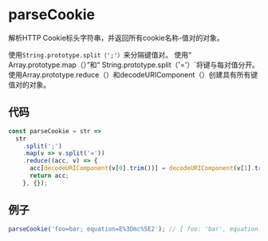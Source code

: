 # parseCookie

解析HTTP Cookie标头字符串，并返回所有cookie名称-值对的对象。

使用`String.prototype.split（';'）`来分隔键值对。
使用“ Array.prototype.map（）”和“ String.prototype.split（'='）`将键与每对值分开。
使用Array.prototype.reduce（）和decodeURIComponent（）创建具有所有键值对的对象。

## 代码

```js
const parseCookie = str =>
  str
    .split(';')
    .map(v => v.split('='))
    .reduce((acc, v) => {
      acc[decodeURIComponent(v[0].trim())] = decodeURIComponent(v[1].trim());
      return acc;
    }, {});
```

## 例子

```js
parseCookie('foo=bar; equation=E%3Dmc%5E2'); // { foo: 'bar', equation: 'E=mc^2' }
```
